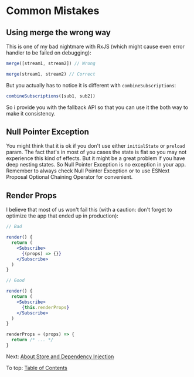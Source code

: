 # Common Mistakes

## Using merge the wrong way

This is one of my bad nightmare with RxJS (which might cause even error handler to be failed on debugging):

```jsx
merge([stream1, stream2]) // Wrong

merge(stream1, stream2) // Correct
```

But you actually has to notice it is different with `combineSubscriptions`:

```jsx
combineSubscriptions([sub1, sub2])
```

So i provide you with the fallback API so that you can use it the both way to make it consistency.

## Null Pointer Exception

You might think that it is ok if you don't use either `initialState` or `preload` param. The fact that's in most of you cases the state is flat so you may not experience this kind of effects. But it might be a great problem if you have deep nesting states. So Null Pointer Exception is no exception in your app. Remember to always check Null Pointer Exception or to use ESNext Proposal Optional Chaining Operator for convenient.

## Render Props

I believe that most of us won't fail this (with a caution: don't forget to optimize the app that ended up in production):

```jsx
// Bad

render() {
  return (
    <Subscribe>
      {(props) => {}}
    </Subscribe>
  )
}

// Good

render() {
  return (
    <Subscribe>
      {this.renderProps}
    </Subscribe>
  )
}

renderProps = (props) => {
  return /* ... */
}
```

Next: [About Store and Dependency Injection](StoreAndDI.md)

To top: [Table of Contents](Wiki.md)
